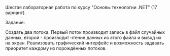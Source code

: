 Шестая лабораторная работа по курсу "Основы технологии .NET" (17 вариант).

Задание:

Создать два потока. Первый поток производит запись в файл случайных данных, второй - производит чтение данных из этого файла и вывод их на экран. Реализовать графический интерфейс и возможность задавать приоритет каждому из порождённых потоков.
